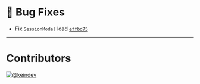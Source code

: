 # :bug: Bug Fixes

- Fix `SessionModel` load [`effbd75`](https://github.com/keindev/mst-tools/commit/effbd75a978d81ec22d7ec212cae0f3e91c9b9e7)

---

# Contributors

[![@keindev](https://avatars.githubusercontent.com/u/4527292?v=4&s=40)](https://github.com/keindev)
